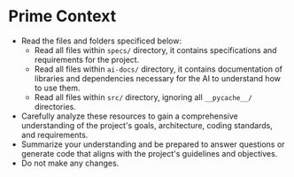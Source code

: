 # Prime Context

- Read the files and folders specificed below:
  - Read all files within `specs/` directory, it contains specifications and requirements for the project.
  - Read all files within `ai-docs/` directory, it contains documentation of libraries and dependencies necessary for the AI to understand how to use them.
  - Read all files within `src/` directory, ignoring all `__pycache__/` directories.
- Carefully analyze these resources to gain a comprehensive understanding of the project's goals, architecture, coding standards, and requirements.  
- Summarize your understanding and be prepared to answer questions or generate code that aligns with the project's guidelines and objectives.
- Do not make any changes.
